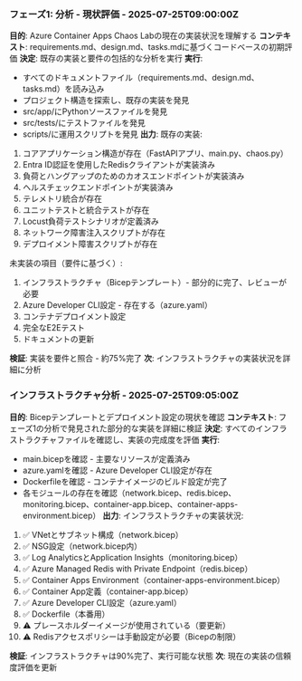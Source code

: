 ### フェーズ1: 分析 - 現状評価 - 2025-07-25T09:00:00Z
**目的**: Azure Container Apps Chaos Labの現在の実装状況を理解する
**コンテキスト**: requirements.md、design.md、tasks.mdに基づくコードベースの初期評価
**決定**: 既存の実装と要件の包括的な分析を実行
**実行**: 
- すべてのドキュメントファイル（requirements.md、design.md、tasks.md）を読み込み
- プロジェクト構造を探索し、既存の実装を発見
- src/app/にPythonソースファイルを発見
- src/tests/にテストファイルを発見
- scripts/に運用スクリプトを発見
**出力**: 
既存の実装:
1. コアアプリケーション構造が存在（FastAPIアプリ、main.py、chaos.py）
2. Entra ID認証を使用したRedisクライアントが実装済み
3. 負荷とハングアップのためのカオスエンドポイントが実装済み
4. ヘルスチェックエンドポイントが実装済み
5. テレメトリ統合が存在
6. ユニットテストと統合テストが存在
7. Locust負荷テストシナリオが定義済み
8. ネットワーク障害注入スクリプトが存在
9. デプロイメント障害スクリプトが存在

未実装の項目（要件に基づく）:
1. インフラストラクチャ（Bicepテンプレート）- 部分的に完了、レビューが必要
2. Azure Developer CLI設定 - 存在する（azure.yaml）
3. コンテナデプロイメント設定
4. 完全なE2Eテスト
5. ドキュメントの更新

**検証**: 実装を要件と照合 - 約75%完了
**次**: インフラストラクチャの実装状況を詳細に分析

### インフラストラクチャ分析 - 2025-07-25T09:05:00Z
**目的**: Bicepテンプレートとデプロイメント設定の現状を確認
**コンテキスト**: フェーズ1の分析で発見された部分的な実装を詳細に検証
**決定**: すべてのインフラストラクチャファイルを確認し、実装の完成度を評価
**実行**:
- main.bicepを確認 - 主要なリソースが定義済み
- azure.yamlを確認 - Azure Developer CLI設定が存在
- Dockerfileを確認 - コンテナイメージのビルド設定が完了
- 各モジュールの存在を確認（network.bicep、redis.bicep、monitoring.bicep、container-app.bicep、container-apps-environment.bicep）
**出力**:
インフラストラクチャの実装状況:
1. ✅ VNetとサブネット構成（network.bicep）
2. ✅ NSG設定（network.bicep内）
3. ✅ Log AnalyticsとApplication Insights（monitoring.bicep）
4. ✅ Azure Managed Redis with Private Endpoint（redis.bicep）
5. ✅ Container Apps Environment（container-apps-environment.bicep）
6. ✅ Container App定義（container-app.bicep）
7. ✅ Azure Developer CLI設定（azure.yaml）
8. ✅ Dockerfile（本番用）
9. ⚠️ プレースホルダーイメージが使用されている（要更新）
10. ⚠️ Redisアクセスポリシーは手動設定が必要（Bicepの制限）

**検証**: インフラストラクチャは90%完了、実行可能な状態
**次**: 現在の実装の信頼度評価を更新